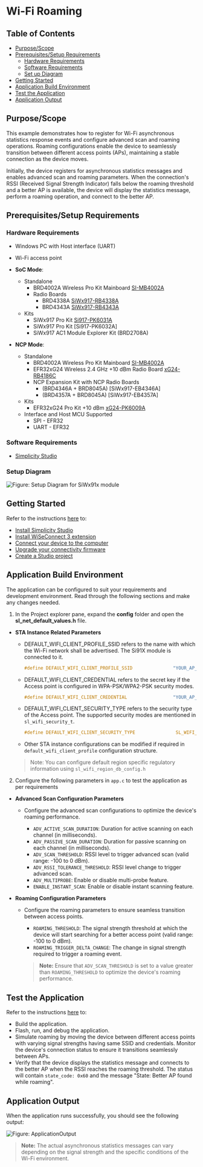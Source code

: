 # Wi-Fi Roaming

## Table of Contents

- [Purpose/Scope](#purposescope)
- [Prerequisites/Setup Requirements](#prerequisitessetup-requirements)
  - [Hardware Requirements](#hardware-requirements)
  - [Software Requirements](#software-requirements)
  - [Set up Diagram](#set-up-diagram)
- [Getting Started](#getting-started)
- [Application Build Environment](#application-build-environment)
- [Test the Application](#test-the-application)
- [Application Output](#application-output)

## Purpose/Scope

This example demonstrates how to register for Wi-Fi asynchronous statistics response events and configure advanced scan and roaming operations. Roaming configurations enable the device to seamlessly transition between different access points (APs), maintaining a stable connection as the device moves.

Initially, the device registers for asynchronous statistics messages and enables advanced scan and roaming parameters. When the connection's RSSI (Received Signal Strength Indicator) falls below the roaming threshold and a better AP is available, the device will display the statistics message, perform a roaming operation, and connect to the better AP.

## Prerequisites/Setup Requirements

### Hardware Requirements

- Windows PC with Host interface (UART)
- Wi-Fi access point
- **SoC Mode**:
  - Standalone
    - BRD4002A Wireless Pro Kit Mainboard [SI-MB4002A](https://www.silabs.com/development-tools/wireless/wireless-pro-kit-mainboard?tab=overview)
    - Radio Boards 
  	  - BRD4338A [SiWx917-RB4338A](https://www.silabs.com/development-tools/wireless/wi-fi/siwx917-rb4338a-wifi-6-bluetooth-le-soc-radio-board?tab=overview)
  	  - BRD4343A [SiWx917-RB4343A](https://www.silabs.com/development-tools/wireless/wi-fi/siw917y-rb4343a-wi-fi-6-bluetooth-le-8mb-flash-radio-board-for-module?tab=overview)
  - Kits
  	- SiWx917 Pro Kit [Si917-PK6031A](https://www.silabs.com/development-tools/wireless/wi-fi/siwx917-pro-kit?tab=overview)
  	- SiWx917 Pro Kit [Si917-PK6032A]
    - SiWx917 AC1 Module Explorer Kit (BRD2708A)
  	
- **NCP Mode**:
  - Standalone
    - BRD4002A Wireless Pro Kit Mainboard [SI-MB4002A](https://www.silabs.com/development-tools/wireless/wireless-pro-kit-mainboard?tab=overview)
    - EFR32xG24 Wireless 2.4 GHz +10 dBm Radio Board [xG24-RB4186C](https://www.silabs.com/development-tools/wireless/xg24-rb4186c-efr32xg24-wireless-gecko-radio-board?tab=overview)
    - NCP Expansion Kit with NCP Radio Boards
      - (BRD4346A + BRD8045A) [SiWx917-EB4346A]
      - (BRD4357A + BRD8045A) [SiWx917-EB4357A]
  - Kits
  	- EFR32xG24 Pro Kit +10 dBm [xG24-PK6009A](https://www.silabs.com/development-tools/wireless/efr32xg24-pro-kit-10-dbm?tab=overview)
  - Interface and Host MCU Supported
    - SPI - EFR32
    - UART - EFR32

### Software Requirements

- [Simplicity Studio](https://www.silabs.com/developers/simplicity-studio)

### Setup Diagram

![Figure: Setup Diagram for SiWx91x module](resources/readme/setup.png)

## Getting Started

Refer to the instructions [here](https://docs.silabs.com/wiseconnect/latest/wiseconnect-getting-started/) to:

- [Install Simplicity Studio](https://docs.silabs.com/wiseconnect/latest/wiseconnect-developers-guide-developing-for-silabs-hosts/#install-simplicity-studio)
- [Install WiSeConnect 3 extension](https://docs.silabs.com/wiseconnect/latest/wiseconnect-developers-guide-developing-for-silabs-hosts/#install-the-wi-se-connect-3-extension)
- [Connect your device to the computer](https://docs.silabs.com/wiseconnect/latest/wiseconnect-developers-guide-developing-for-silabs-hosts/#connect-si-wx91x-to-computer)
- [Upgrade your connectivity firmware ](https://docs.silabs.com/wiseconnect/latest/wiseconnect-developers-guide-developing-for-silabs-hosts/#update-si-wx91x-connectivity-firmware)
- [Create a Studio project ](https://docs.silabs.com/wiseconnect/latest/wiseconnect-developers-guide-developing-for-silabs-hosts/#create-a-project)

## Application Build Environment

The application can be configured to suit your requirements and development environment. Read through the following sections and make any changes needed.

1. In the Project explorer pane, expand the **config** folder and open the **sl_net_default_values.h** file.
- **STA Instance Related Parameters**

  - DEFAULT_WIFI_CLIENT_PROFILE_SSID refers to the name with which the Wi-Fi network shall be advertised. The Si91X module is connected to it.

    ```c
    #define DEFAULT_WIFI_CLIENT_PROFILE_SSID               "YOUR_AP_SSID"      
    ```

  - DEFAULT_WIFI_CLIENT_CREDENTIAL refers to the secret key if the Access point is configured in WPA-PSK/WPA2-PSK security modes.

    ```c
    #define DEFAULT_WIFI_CLIENT_CREDENTIAL                 "YOUR_AP_PASSPHRASE" 
    ```

  - DEFAULT_WIFI_CLIENT_SECURITY_TYPE refers to the security type of the Access point. The supported security modes are mentioned in `sl_wifi_security_t`.

    ```c
    #define DEFAULT_WIFI_CLIENT_SECURITY_TYPE               SL_WIFI_WPA2 
    ```

  - Other STA instance configurations can be modified if required in `default_wifi_client_profile` configuration structure.

  > Note: 
  > You can configure default region specific regulatory information using `sl_wifi_region_db_config.h`

2. Configure the following parameters in ``app.c`` to test the application as per requirements
- **Advanced Scan Configuration Parameters**

  - Configure the advanced scan configurations to optimize the device's roaming performance.

    - `ADV_ACTIVE_SCAN_DURATION`: Duration for active scanning on each channel (in milliseconds).
    - `ADV_PASSIVE_SCAN_DURATION`: Duration for passive scanning on each channel (in milliseconds).
    - `ADV_SCAN_THRESHOLD`: RSSI level to trigger advanced scan (valid range: -100 to 0 dBm).
    - `ADV_RSSI_TOLERANCE_THRESHOLD`: RSSI level change to trigger advanced scan.
    - `ADV_MULTIPROBE`: Enable or disable multi-probe feature.
    - `ENABLE_INSTANT_SCAN`: Enable or disable instant scanning feature.

- **Roaming Configuration Parameters**

  - Configure the roaming parameters to ensure seamless transition between access points.

    - `ROAMING_THRESHOLD`: The signal strength threshold at which the device will start searching for a better access point (valid range: -100 to 0 dBm).
    - `ROAMING_TRIGGER_DELTA_CHANGE`: The change in signal strength required to trigger a roaming event.

    > **Note:** Ensure that `ADV_SCAN_THRESHOLD` is set to a value greater than `ROAMING_THRESHOLD` to optimize the device's roaming performance.

## Test the Application

Refer to the instructions [here](https://docs.silabs.com/wiseconnect/latest/wiseconnect-getting-started/) to:

- Build the application.
- Flash, run, and debug the application.
- Simulate roaming by moving the device between different access points with varying signal strengths having same SSID and credentials. Monitor the device's connection status to ensure it transitions seamlessly between APs.
- Verify that the device displays the statistics message and connects to the better AP when the RSSI reaches the roaming threshold. The status will contain `state_code: 0x60` and the message "State: Better AP found while roaming".

## Application Output

When the application runs successfully, you should see the following output:

![Figure: ApplicationOutput](resources/readme/output.png)

> **Note:** The actual asynchronous statistics messages can vary depending on the signal strength and the specific conditions of the Wi-Fi environment.
